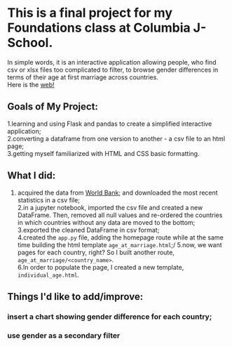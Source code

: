 # This is a final project for my Foundations class at Columbia J-School. 
In simple words, it is an interactive application allowing people, who find csv or xlsx files too complicated to filter, to browse gender differences in terms of their age at first marriage across countries.\
Here is the [web!](https://a-project-about-ages-at-marriagegunicorn.onrender.com/)

## Goals of My Project:
1.learning and using Flask and pandas to create a simplified interactive application;\
2.converting a dataframe from one version to another - a csv file to an html page;\
3.getting myself familiarized with HTML and CSS basic formatting.

## What I did:
1. acquired the data from [World Bank;](https://databank.worldbank.org/source/gender-statistics) and downloaded the most recent statistics in a csv file;\
2.in a jupyter notebook, imported the csv file and created a new DataFrame. Then, removed all null values and re-ordered the countries in which countries without any data are moved to the bottom;\
3.exported the cleaned DataFrame in csv format;\
4.created the `app.py` file, adding the homepage route while at the same time building the html template `age_at_marriage.html`;/
5.now, we want pages for each country, right? So I built another route, `age_at_marriage/<country_name>`.\
6.In order to populate the page, I created a new template, `individual_age.html`.

## Things I'd like to add/improve:
### insert a chart showing gender difference for each country;
### use gender as a secondary filter 




